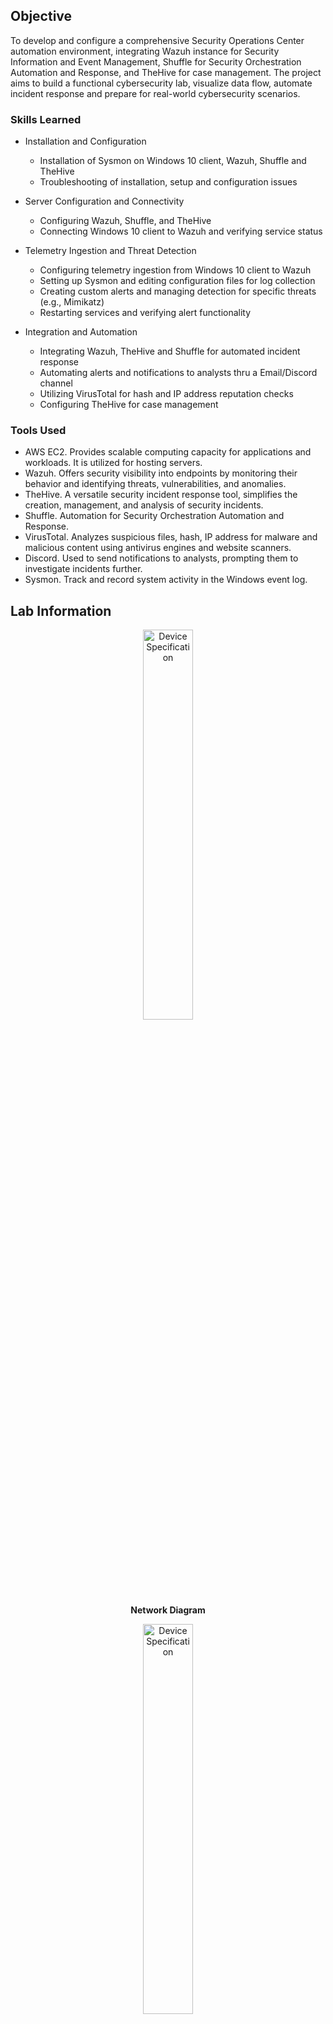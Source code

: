 ## Objective

To develop and configure a comprehensive Security Operations Center automation environment, integrating Wazuh instance for Security Information and Event Management, Shuffle for Security Orchestration Automation and Response, and TheHive for case management. The project aims to build a functional cybersecurity lab, visualize data flow, automate incident response and prepare for real-world cybersecurity scenarios.

### Skills Learned

- Installation and Configuration
  - Installation of Sysmon on Windows 10 client, Wazuh, Shuffle and TheHive
  - Troubleshooting of installation, setup and configuration issues

- Server Configuration and Connectivity
  - Configuring Wazuh, Shuffle, and TheHive
  - Connecting Windows 10 client to Wazuh and verifying service status

- Telemetry Ingestion and Threat Detection
  - Configuring telemetry ingestion from Windows 10 client to Wazuh
  - Setting up Sysmon and editing configuration files for log collection
  - Creating custom alerts and managing detection for specific threats (e.g., Mimikatz)
  - Restarting services and verifying alert functionality

- Integration and Automation
  - Integrating Wazuh, TheHive and Shuffle for automated incident response
  - Automating alerts and notifications to analysts thru a Email/Discord channel
  - Utilizing VirusTotal for hash and IP address reputation checks
  - Configuring TheHive for case management

### Tools Used

- AWS EC2. Provides scalable computing capacity for applications and workloads. It is utilized for hosting servers.
- Wazuh. Offers security visibility into endpoints by monitoring their behavior and identifying threats, vulnerabilities, and anomalies.
- TheHive. A versatile security incident response tool, simplifies the creation, management, and analysis of security incidents.
- Shuffle. Automation for Security Orchestration Automation and Response.
- VirusTotal. Analyzes suspicious files, hash, IP address for malware and malicious content using antivirus engines and website scanners.
- Discord. Used to send notifications to analysts, prompting them to investigate incidents further.
- Sysmon. Track and record system activity in the Windows event log.

## Lab Information

<p align="center">
<img src="https://imgur.com/5pG2RSy.png" height="40%" width="40%" alt="Device Specification"/>
<br/>
<b>Network Diagram</b>
<br/>

<p align="center">
<img src="https://imgur.com/wivv3MM.png" height="40%" width="40%" alt="Device Specification"/>
<br/>
<b>Workflow</b>
<br/>

### Lab Hosts

- AWS EC2 Instance
  - Ubuntu 22.04 LTS
    - Wazuh
    - TheHive
    - Shuffle
- Windows 10 Eval
  - Simulates employee workstation
  - Sysmon  
  - Wazuh agent (Forwards Sysmon logs)
- Ubuntu 22.04 LTS
  - Simulates as a on-prem server
  - Wazuh agent
  - SSH server installed (to simulate SSH bruteforce attack)

- Checking network connectivity on hosts
<p align="center">
<img src="https://imgur.com/YYx7MqU.png" height="40%" width="40%" alt="Device Specification"/>
<br/>
<b>AWS EC2 Instace state are running</b>
<br/>

<p align="center">
<img src="https://imgur.com/2RL3LMR.png" height="40%" width="40%" alt="Device Specification"/>
<br/>
<b>Wazuh Manager dashboards agents status</b>
<br/>

<p align="center">
<img src="https://imgur.com/vIrIMux.png" height="40%" width="40%" alt="Device Specification"/>
<br/>
<b>Windows 10 client connectivity with the Wazuh Manager</b>
<br/>

<p align="center">
<img src="https://imgur.com/fJbOWjx.png" height="40%" width="40%" alt="Device Specification"/>
<br/>
<b>Ubuntu server connectivity with the Wazuh Manager</b>
<br/>

<p align="center">
<img src="https://imgur.com/HDXm454.png" height="40%" width="40%" alt="Device Specification"/>
<br/>
<b>Ubuntu server connectivity with the Wazuh Manager</b>
<br/>

- Generate traffic
<p align="center">
<img src="https://imgur.com/66kVQSi.png" height="40%" width="40%" alt="Device Specification"/>
<br/>
<b>Attacker's machine in a failed RDP login attempt</b>
<br/>

- SIEM's log ingestion and analysis
<p align="center">
<img src="https://imgur.com/yJS9mWp.png" height="40%" width="40%" alt="Device Specification"/>
<br/>
<b>Splunk Event Code 4625. Failed RDP login attempt</b>
<br/>

## Outcome

- Comprehensive SOC Automation Setup
  - Successful creation and integration of a SOC automation environment, including Wazuh for monitoring, automated workflows in Shuffle for alert management and incident response, and TheHive for case management.
 
- Practical Cybersecurity Skills
  - Hands-on experience in installing, configuring, and integrating various cybersecurity tools, enhancing proficiency in SOC operations.

- Effective Threat Detection and Response
  - Ability to configure and utilize telemetry for monitoring, detect specific threats through custom alerts, and automate incident response actions.

- Enhanced Cybersecurity Capabilities
  - Proficiency in creating efficient workflows and automated responses, improving overall security posture and operational efficiency.

## Acknowledgements
- [Sysmon](https://learn.microsoft.com/en-us/sysinternals/downloads/sysmon)
- Sysmon config inspired from [Olaf Hartong](https://github.com/olafhartong/sysmon-modular)
- SOC Automation Project Lab inspired from [MyDFIR](https://github.com/MyDFIR/SOC-Automation-Project)
